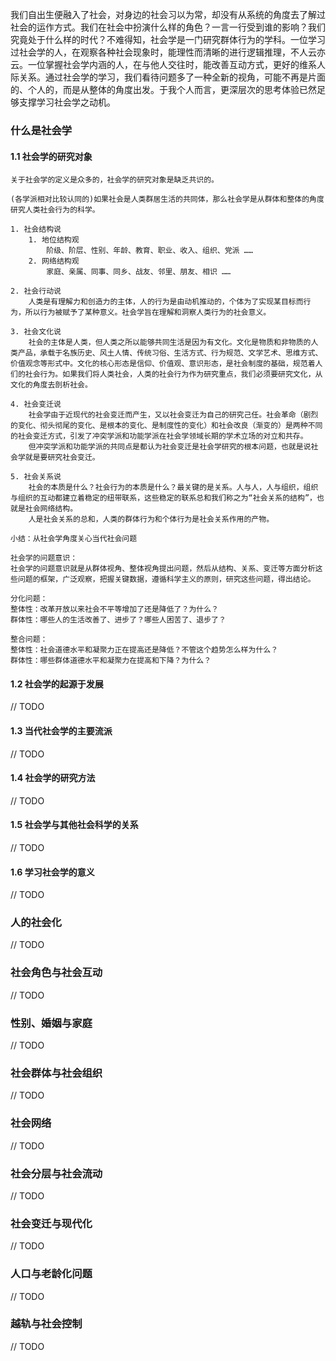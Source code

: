 

我们自出生便融入了社会，对身边的社会习以为常，却没有从系统的角度去了解过社会的运作方式。我们在社会中扮演什么样的角色？一言一行受到谁的影响？我们究竟处于什么样的时代？不难得知，社会学是一门研究群体行为的学科。一位学习过社会学的人，在观察各种社会现象时，能理性而清晰的进行逻辑推理，不人云亦云。一位掌握社会学内涵的人，在与他人交往时，能改善互动方式，更好的维系人际关系。通过社会学的学习，我们看待问题多了一种全新的视角，可能不再是片面的、个人的，而是从整体的角度出发。于我个人而言，更深层次的思考体验已然足够支撑学习社会学之动机。


### 什么是社会学

#### 1.1 社会学的研究对象

	关于社会学的定义是众多的，社会学的研究对象是缺乏共识的。

	(各学派相对比较认同的)如果社会是人类群居生活的共同体，那么社会学是从群体和整体的角度研究人类社会行为的科学。

	1. 社会结构说
		1. 地位结构观
			阶级、阶层、性别、年龄、教育、职业、收入、组织、党派 ……
		2. 网络结构观
			家庭、亲属、同事、同乡、战友、邻里、朋友、相识 ……

	2. 社会行动说
		人类是有理解力和创造力的主体，人的行为是由动机推动的，个体为了实现某目标而行为，所以行为被赋予了某种意义。社会学旨在理解和洞察人类行为的社会意义。

	3. 社会文化说
		社会的主体是人类，但人类之所以能够共同生活是因为有文化。文化是物质和非物质的人类产品，承载于名族历史、风土人情、传统习俗、生活方式、行为规范、文学艺术、思维方式、价值观念等形式中。文化的核心形态是信仰、价值观、意识形态，是社会制度的基础，规范着人们的社会行为。如果我们将人类社会，人类的社会行为作为研究重点，我们必须要研究文化，从文化的角度去剖析社会。

	4. 社会变迁说
		社会学由于近现代的社会变迁而产生，又以社会变迁为自己的研究己任。社会革命（剧烈的变化、彻头彻尾的变化、是根本的变化、是制度性的变化）和社会改良（渐变的）是两种不同的社会变迁方式，引发了冲突学派和功能学派在社会学领域长期的学术立场的对立和共存。		
		但冲突学派和功能学派的共同点是都认为社会变迁是社会学研究的根本问题，也就是说社会学就是要研究社会变迁。

	5. 社会关系说
		社会的本质是什么？社会行为的本质是什么？最关键的是关系。人与人，人与组织，组织与组织的互动都建立着稳定的纽带联系，这些稳定的联系总和我们称之为“社会关系的结构”，也就是社会网络结构。
		人是社会关系的总和，人类的群体行为和个体行为是社会关系作用的产物。

	小结：从社会学角度关心当代社会问题
	
	社会学的问题意识：		
	社会学的问题意识就是从群体视角、整体视角提出问题，然后从结构、关系、变迁等方面分析这些问题的框架，广泛观察，把握关键数据，遵循科学主义的原则，研究这些问题，得出结论。
	
	分化问题：		
	整体性：改革开放以来社会不平等增加了还是降低了？为什么？
	群体性：哪些人的生活改善了、进步了？哪些人困苦了、退步了？
	
	整合问题：		
	整体性：社会道德水平和凝聚力正在提高还是降低？不管这个趋势怎么样为什么？
	群体性：哪些群体道德水平和凝聚力在提高和下降？为什么？

#### 1.2 社会学的起源于发展

// TODO 

#### 1.3 当代社会学的主要流派

// TODO 

#### 1.4 社会学的研究方法

// TODO 

#### 1.5 社会学与其他社会科学的关系

// TODO 

#### 1.6 学习社会学的意义

// TODO 

### 人的社会化

// TODO 

### 社会角色与社会互动

// TODO 

### 性别、婚姻与家庭

// TODO 

### 社会群体与社会组织

// TODO 

### 社会网络

// TODO 

### 社会分层与社会流动

// TODO 

### 社会变迁与现代化

// TODO 

### 人口与老龄化问题

// TODO 

### 越轨与社会控制

// TODO 
